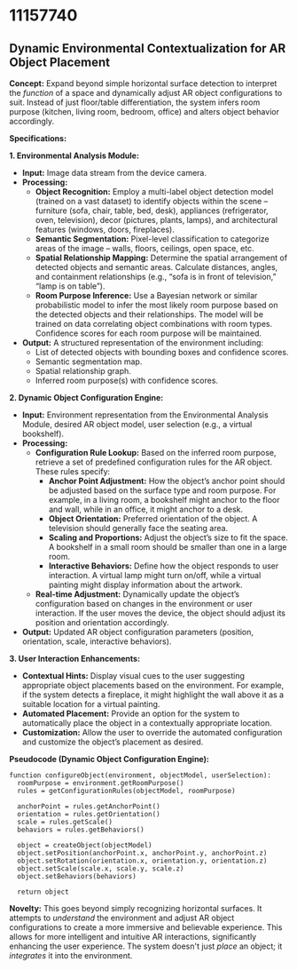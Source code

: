 # 11157740

## Dynamic Environmental Contextualization for AR Object Placement

**Concept:** Expand beyond simple horizontal surface detection to interpret the *function* of a space and dynamically adjust AR object configurations to suit. Instead of just floor/table differentiation, the system infers room purpose (kitchen, living room, bedroom, office) and alters object behavior accordingly.

**Specifications:**

**1. Environmental Analysis Module:**

   *   **Input:** Image data stream from the device camera.
   *   **Processing:**
        *   **Object Recognition:** Employ a multi-label object detection model (trained on a vast dataset) to identify objects within the scene – furniture (sofa, chair, table, bed, desk), appliances (refrigerator, oven, television), decor (pictures, plants, lamps), and architectural features (windows, doors, fireplaces).
        *   **Semantic Segmentation:** Pixel-level classification to categorize areas of the image – walls, floors, ceilings, open space, etc.
        *   **Spatial Relationship Mapping:** Determine the spatial arrangement of detected objects and semantic areas. Calculate distances, angles, and containment relationships (e.g., “sofa is in front of television,” “lamp is on table”).
        *   **Room Purpose Inference:** Use a Bayesian network or similar probabilistic model to infer the most likely room purpose based on the detected objects and their relationships. The model will be trained on data correlating object combinations with room types. Confidence scores for each room purpose will be maintained.
   *   **Output:**  A structured representation of the environment including:
        *   List of detected objects with bounding boxes and confidence scores.
        *   Semantic segmentation map.
        *   Spatial relationship graph.
        *   Inferred room purpose(s) with confidence scores.

**2. Dynamic Object Configuration Engine:**

   *   **Input:** Environment representation from the Environmental Analysis Module, desired AR object model, user selection (e.g., a virtual bookshelf).
   *   **Processing:**
        *   **Configuration Rule Lookup:**  Based on the inferred room purpose, retrieve a set of predefined configuration rules for the AR object.  These rules specify:
            *   **Anchor Point Adjustment:**  How the object’s anchor point should be adjusted based on the surface type and room purpose.  For example, in a living room, a bookshelf might anchor to the floor and wall, while in an office, it might anchor to a desk.
            *   **Object Orientation:** Preferred orientation of the object.  A television should generally face the seating area.
            *   **Scaling and Proportions:** Adjust the object’s size to fit the space. A bookshelf in a small room should be smaller than one in a large room.
            *   **Interactive Behaviors:** Define how the object responds to user interaction.  A virtual lamp might turn on/off, while a virtual painting might display information about the artwork.
        *   **Real-time Adjustment:** Dynamically update the object’s configuration based on changes in the environment or user interaction.  If the user moves the device, the object should adjust its position and orientation accordingly.
   *   **Output:** Updated AR object configuration parameters (position, orientation, scale, interactive behaviors).

**3. User Interaction Enhancements:**

   *   **Contextual Hints:** Display visual cues to the user suggesting appropriate object placements based on the environment.  For example, if the system detects a fireplace, it might highlight the wall above it as a suitable location for a virtual painting.
   *   **Automated Placement:** Provide an option for the system to automatically place the object in a contextually appropriate location.
   *   **Customization:** Allow the user to override the automated configuration and customize the object’s placement as desired.

**Pseudocode (Dynamic Object Configuration Engine):**

```
function configureObject(environment, objectModel, userSelection):
  roomPurpose = environment.getRoomPurpose()
  rules = getConfigurationRules(objectModel, roomPurpose)

  anchorPoint = rules.getAnchorPoint()
  orientation = rules.getOrientation()
  scale = rules.getScale()
  behaviors = rules.getBehaviors()

  object = createObject(objectModel)
  object.setPosition(anchorPoint.x, anchorPoint.y, anchorPoint.z)
  object.setRotation(orientation.x, orientation.y, orientation.z)
  object.setScale(scale.x, scale.y, scale.z)
  object.setBehaviors(behaviors)

  return object
```

**Novelty:**  This goes beyond simply recognizing horizontal surfaces. It attempts to *understand* the environment and adjust AR object configurations to create a more immersive and believable experience. This allows for more intelligent and intuitive AR interactions, significantly enhancing the user experience. The system doesn't just *place* an object; it *integrates* it into the environment.